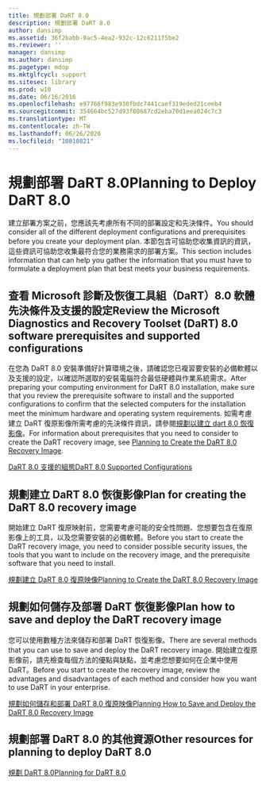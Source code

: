 ```yaml
---
title: 規劃部署 DaRT 8.0
description: 規劃部署 DaRT 8.0
author: dansimp
ms.assetid: 36f2babb-9ac5-4ea2-932c-12c6211f5be2
ms.reviewer: ''
manager: dansimp
ms.author: dansimp
ms.pagetype: mdop
ms.mktglfcycl: support
ms.sitesec: library
ms.prod: w10
ms.date: 06/16/2016
ms.openlocfilehash: e97766f983e930fbdc7441caef319eded21ceeb4
ms.sourcegitcommit: 354664bc527d93f80687cd2eba70d1eea024c7c3
ms.translationtype: MT
ms.contentlocale: zh-TW
ms.lasthandoff: 06/26/2020
ms.locfileid: "10810821"
---
```

# <span data-ttu-id="70e06-103">規劃部署 DaRT 8.0</span><span class="sxs-lookup"><span data-stu-id="70e06-103">Planning to Deploy DaRT 8.0</span></span>


<span data-ttu-id="70e06-104">建立部署方案之前，您應該先考慮所有不同的部署設定和先決條件。</span><span class="sxs-lookup"><span data-stu-id="70e06-104">You should consider all of the different deployment configurations and prerequisites before you create your deployment plan.</span></span> <span data-ttu-id="70e06-105">本節包含可協助您收集資訊的資訊，這些資訊可協助您收集最符合您的業務需求的部署方案。</span><span class="sxs-lookup"><span data-stu-id="70e06-105">This section includes information that can help you gather the information that you must have to formulate a deployment plan that best meets your business requirements.</span></span>

## <span data-ttu-id="70e06-106">查看 Microsoft 診斷及恢復工具組（DaRT）8.0 軟體先決條件及支援的設定</span><span class="sxs-lookup"><span data-stu-id="70e06-106">Review the Microsoft Diagnostics and Recovery Toolset (DaRT) 8.0 software prerequisites and supported configurations</span></span>


<span data-ttu-id="70e06-107">在您為 DaRT 8.0 安裝準備好計算環境之後，請確認您已複習要安裝的必備軟體以及支援的設定，以確認所選取的安裝電腦符合最低硬體與作業系統需求。</span><span class="sxs-lookup"><span data-stu-id="70e06-107">After preparing your computing environment for DaRT 8.0 installation, make sure that you review the prerequisite software to install and the supported configurations to confirm that the selected computers for the installation meet the minimum hardware and operating system requirements.</span></span> <span data-ttu-id="70e06-108">如需考慮建立 DaRT 復原影像所需考慮的先決條件資訊，請參閱[規劃以建立 dart 8.0 恢復影像](planning-to-create-the-dart-80-recovery-image-dart-8.md)。</span><span class="sxs-lookup"><span data-stu-id="70e06-108">For information about prerequisites that you need to consider to create the DaRT recovery image, see [Planning to Create the DaRT 8.0 Recovery Image](planning-to-create-the-dart-80-recovery-image-dart-8.md).</span></span>

[<span data-ttu-id="70e06-109">DaRT 8.0 支援的組態</span><span class="sxs-lookup"><span data-stu-id="70e06-109">DaRT 8.0 Supported Configurations</span></span>](dart-80-supported-configurations-dart-8.md)

## <span data-ttu-id="70e06-110">規劃建立 DaRT 8.0 恢復影像</span><span class="sxs-lookup"><span data-stu-id="70e06-110">Plan for creating the DaRT 8.0 recovery image</span></span>


<span data-ttu-id="70e06-111">開始建立 DaRT 復原映射前，您需要考慮可能的安全性問題、您想要包含在復原影像上的工具，以及您需要安裝的必備軟體。</span><span class="sxs-lookup"><span data-stu-id="70e06-111">Before you start to create the DaRT recovery image, you need to consider possible security issues, the tools that you want to include on the recovery image, and the prerequisite software that you need to install.</span></span>

[<span data-ttu-id="70e06-112">規劃建立 DaRT 8.0 復原映像</span><span class="sxs-lookup"><span data-stu-id="70e06-112">Planning to Create the DaRT 8.0 Recovery Image</span></span>](planning-to-create-the-dart-80-recovery-image-dart-8.md)

## <span data-ttu-id="70e06-113">規劃如何儲存及部署 DaRT 恢復影像</span><span class="sxs-lookup"><span data-stu-id="70e06-113">Plan how to save and deploy the DaRT recovery image</span></span>


<span data-ttu-id="70e06-114">您可以使用數種方法來儲存和部署 DaRT 恢復影像。</span><span class="sxs-lookup"><span data-stu-id="70e06-114">There are several methods that you can use to save and deploy the DaRT recovery image.</span></span> <span data-ttu-id="70e06-115">開始建立復原影像前，請先檢查每個方法的優點與缺點，並考慮您想要如何在企業中使用 DaRT。</span><span class="sxs-lookup"><span data-stu-id="70e06-115">Before you start to create the recovery image, review the advantages and disadvantages of each method and consider how you want to use DaRT in your enterprise.</span></span>

[<span data-ttu-id="70e06-116">規劃如何儲存和部署 DaRT 8.0 復原映像</span><span class="sxs-lookup"><span data-stu-id="70e06-116">Planning How to Save and Deploy the DaRT 8.0 Recovery Image</span></span>](planning-how-to-save-and-deploy-the-dart-80-recovery-image-dart-8.md)

## <span data-ttu-id="70e06-117">規劃部署 DaRT 8.0 的其他資源</span><span class="sxs-lookup"><span data-stu-id="70e06-117">Other resources for planning to deploy DaRT 8.0</span></span>


[<span data-ttu-id="70e06-118">規劃 DaRT 8.0</span><span class="sxs-lookup"><span data-stu-id="70e06-118">Planning for DaRT 8.0</span></span>](planning-for-dart-80-dart-8.md)

 

 





